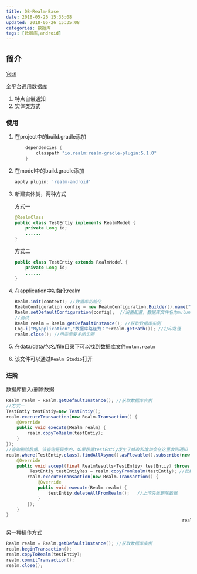 ```yaml
---
title: DB-Realm-Base
date: 2018-05-26 15:35:08
updated: 2018-05-26 15:35:08
categories: 数据库
tags: [数据库,android]
---
```


## 简介

[官网](https://realm.io/docs/java/latest/)

全平台通用数据库

1. 特点自带通知
2. 实体类方式

### 使用

1. 在project中的build.gradle添加

   ```groovy
       dependencies {
           classpath "io.realm:realm-gradle-plugin:5.1.0"
       }
   ```

2. 在model中的build.gradle添加

   ```groovy
   apply plugin: 'realm-android'
   ```

3. 新建实体类，两种方式

   方式一

   ```java
   @RealmClass
   public class TestEntiy implements RealmModel {
       private Long id;
       ......
   }
   ```

   方式二

   ```java
   public class TestEntiy extends RealmModel {
       private Long id;
       ......
   }
   ```

4. 在application中初始化realm

   ```java
   Realm.init(context); //数据库初始化
   RealmConfiguration config = new RealmConfiguration.Builder().name("mulun.realm").build();
   Realm.setDefaultConfiguration(config);  //设置配置，数据库文件名为mulun.realm
   //测试
   Realm realm = Realm.getDefaultInstance(); //获取数据库实例
   Log.i("MyApplication","数据库路径为："+realm.getPath()); //打印路径
   realm.close(); //用完需要关闭实例
   ```

5. 在data/data/包名/file目录下可以找到数据库文件`mulun.realm`

6. 该文件可以通过`Realm Studio`打开

### 进阶

数据库插入/删除数据

```java
Realm realm = Realm.getDefaultInstance(); //获取数据库实例
//方式一
TestEntiy testEntiy=new TestEntiy();        
realm.executeTransaction(new Realm.Transaction() {
    @Override
    public void execute(Realm realm) {
        realm.copyToRealm(testEntiy);
    }
});
//查询删除数据，该查询是异步的，如果数据testEntiy发生了修改和增加会在这里收到通知
realm.where(TestEntiy.class).findAllAsync().asFlowable().subscribe(new Consumer<RealmResults<TestEntiy>>() {
    @Override
    public void accept(final RealmResults<TestEntiy> testEntiy) throws Exception {
         TestEntiy testEntiyRes = realm.copyFromRealm(testEntiy); //此种方式才能真正取到实体类，不能直接用testEntiy
        realm.executeTransaction(new Realm.Transaction() {
            @Override
            public void execute(Realm realm) {
                testEntiy.deleteAllFromRealm();   //上传失败删除数据
            }
        });
    }
}
                                                                   realm.close();
```

另一种操作方式

```java
Realm realm = Realm.getDefaultInstance(); //获取数据库实例
realm.beginTransaction();
realm.copyToRealm(testEntiy);
realm.commitTransaction();
realm.close();
```











